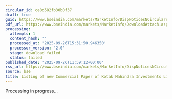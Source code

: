 ```yaml
---
circular_id: ce8d582fb30b0f37
draft: true
guid: https://www.bseindia.com/markets/MarketInfo/DispNoticesNCirculars.aspx?Noticeid={A7E23D3F-13BA-4859-B523-1380CAB1B6B2}&noticeno=20250926-41&dt=09/26/2025&icount=41&totcount=73&flag=0
pdf_url: https://www.bseindia.com/markets/MarketInfo/DownloadAttach.aspx?id=20250926-41&attachedId=
processing:
  attempts: 1
  content_hash: ''
  processed_at: '2025-09-26T15:31:50.946350'
  processor_version: '2.0'
  stage: download_failed
  status: failed
published_date: '2025-09-26T11:59:12+00:00'
rss_url: https://www.bseindia.com/markets/MarketInfo/DispNoticesNCirculars.aspx?Noticeid={A7E23D3F-13BA-4859-B523-1380CAB1B6B2}&noticeno=20250926-41&dt=09/26/2025&icount=41&totcount=73&flag=0
source: bse
title: Listing of new Commercial Paper of Kotak Mahindra Investments Limited
---
```


Processing in progress...